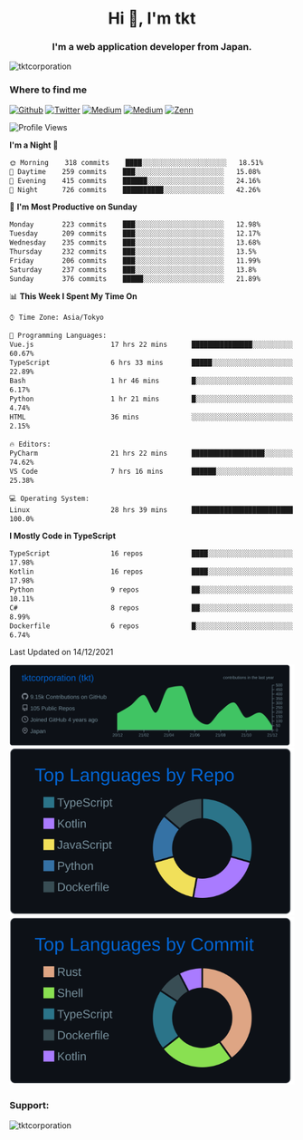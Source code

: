 <h1 align="center">Hi 👋, I'm tkt</h1>
<h3 align="center">I'm a web application developer from Japan.</h3>

<p align="left"> <img src="https://komarev.com/ghpvc/?username=tktcorporation&label=Profile%20views&color=0e75b6&style=flat" alt="tktcorporation" /> </p>

<h3>Where to find me</h3>
<p>
<a href="https://github.com/tktcorporation" target="_blank"><img alt="Github" src="https://img.shields.io/badge/GitHub-%2312100E.svg?&style=for-the-badge&logo=Github&logoColor=white" /></a>
<a href="https://twitter.com/tktcorporation" target="_blank"><img alt="Twitter" src="https://img.shields.io/badge/twitter-%231DA1F2.svg?&style=for-the-badge&logo=twitter&logoColor=white" /></a>
<a href="https://www.linkedin.com/in/tktcorporation" target="_blank"><img alt="Medium" src="https://img.shields.io/badge/linkdin-0a66c2.svg?&style=for-the-badge&logo=linkedin&logoColor=white" /></a>
<a href="https://qiita.com/tktcorporation" target="_blank"><img alt="Medium" src="https://img.shields.io/badge/qiita-55C500.svg?&style=for-the-badge&logo=qiita&logoColor=white" /></a>
<a href="https://zenn.dev/tktcorporation" target="_blank"><img alt="Zenn" src="https://img.shields.io/badge/Zenn-3EA8FF.svg?&style=for-the-badge&logo=Zenn&logoColor=white" /></a>
</p>
  
<!--START_SECTION:waka-->
![Profile Views](http://img.shields.io/badge/Profile%20Views-14-blue)

**I'm a Night 🦉** 

```text
🌞 Morning    318 commits    ████░░░░░░░░░░░░░░░░░░░░░   18.51% 
🌆 Daytime    259 commits    ███░░░░░░░░░░░░░░░░░░░░░░   15.08% 
🌃 Evening    415 commits    ██████░░░░░░░░░░░░░░░░░░░   24.16% 
🌙 Night      726 commits    ██████████░░░░░░░░░░░░░░░   42.26%

```
📅 **I'm Most Productive on Sunday** 

```text
Monday       223 commits    ███░░░░░░░░░░░░░░░░░░░░░░   12.98% 
Tuesday      209 commits    ███░░░░░░░░░░░░░░░░░░░░░░   12.17% 
Wednesday    235 commits    ███░░░░░░░░░░░░░░░░░░░░░░   13.68% 
Thursday     232 commits    ███░░░░░░░░░░░░░░░░░░░░░░   13.5% 
Friday       206 commits    ███░░░░░░░░░░░░░░░░░░░░░░   11.99% 
Saturday     237 commits    ███░░░░░░░░░░░░░░░░░░░░░░   13.8% 
Sunday       376 commits    █████░░░░░░░░░░░░░░░░░░░░   21.89%

```


📊 **This Week I Spent My Time On** 

```text
⌚︎ Time Zone: Asia/Tokyo

💬 Programming Languages: 
Vue.js                   17 hrs 22 mins      ███████████████░░░░░░░░░░   60.67% 
TypeScript               6 hrs 33 mins       █████░░░░░░░░░░░░░░░░░░░░   22.89% 
Bash                     1 hr 46 mins        █░░░░░░░░░░░░░░░░░░░░░░░░   6.17% 
Python                   1 hr 21 mins        █░░░░░░░░░░░░░░░░░░░░░░░░   4.74% 
HTML                     36 mins             ░░░░░░░░░░░░░░░░░░░░░░░░░   2.15%

🔥 Editors: 
PyCharm                  21 hrs 22 mins      ██████████████████░░░░░░░   74.62% 
VS Code                  7 hrs 16 mins       ██████░░░░░░░░░░░░░░░░░░░   25.38%

💻 Operating System: 
Linux                    28 hrs 39 mins      █████████████████████████   100.0%

```

**I Mostly Code in TypeScript** 

```text
TypeScript               16 repos            ████░░░░░░░░░░░░░░░░░░░░░   17.98% 
Kotlin                   16 repos            ████░░░░░░░░░░░░░░░░░░░░░   17.98% 
Python                   9 repos             ██░░░░░░░░░░░░░░░░░░░░░░░   10.11% 
C#                       8 repos             ██░░░░░░░░░░░░░░░░░░░░░░░   8.99% 
Dockerfile               6 repos             █░░░░░░░░░░░░░░░░░░░░░░░░   6.74%

```



 Last Updated on 14/12/2021
<!--END_SECTION:waka-->

[![](https://raw.githubusercontent.com/tktcorporation/tktcorporation/master/profile-summary-card-output/github_dark/0-profile-details.svg)](https://github.com/vn7n24fzkq/github-profile-summary-cards)
[![](https://raw.githubusercontent.com/tktcorporation/tktcorporation/master/profile-summary-card-output/github_dark/1-repos-per-language.svg)](https://github.com/vn7n24fzkq/github-profile-summary-cards) [![](https://raw.githubusercontent.com/tktcorporation/tktcorporation/master/profile-summary-card-output/github_dark/2-most-commit-language.svg)](https://github.com/vn7n24fzkq/github-profile-summary-cards)

<h3 align="left">Support:</h3>
<p><a href="https://www.buymeacoffee.com/tktcorporation"> <img align="left" src="https://cdn.buymeacoffee.com/buttons/v2/default-yellow.png" height="50" width="210" alt="tktcorporation" /></a></p><br><br>
